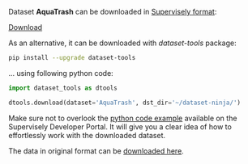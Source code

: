 Dataset **AquaTrash** can be downloaded in [Supervisely format](https://developer.supervisely.com/api-references/supervisely-annotation-json-format):

 [Download](https://assets.supervisely.com/supervisely-supervisely-assets-public/teams_storage/m/D/td/pLbVkk9xKng16UmwnFGqkG7LKxLCrXf2tnSxeAQFJOaiDVrrV45FZeRs0db0l5biLjQ84D3V82p4zWKWlEaTfAUE1kpqcpdpQ9FRzjLpGhx3KHzmLLD6Jkger1xm.tar)

As an alternative, it can be downloaded with *dataset-tools* package:
``` bash
pip install --upgrade dataset-tools
```

... using following python code:
``` python
import dataset_tools as dtools

dtools.download(dataset='AquaTrash', dst_dir='~/dataset-ninja/')
```
Make sure not to overlook the [python code example](https://developer.supervisely.com/getting-started/python-sdk-tutorials/iterate-over-a-local-project) available on the Supervisely Developer Portal. It will give you a clear idea of how to effortlessly work with the downloaded dataset.

The data in original format can be [downloaded here](https://github.com/Harsh9524/AquaTrash).